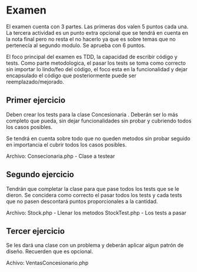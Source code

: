 # Examen

El examen cuenta con 3 partes. Las primeras dos valen 5 puntos cada una. La tercera actividad es un punto extra opcional que se tendrá en cuenta en la nota final pero no resta el no hacerlo ya que es sobre temas que no pertenecía al segundo modulo. Se aprueba con 6 puntos.

El foco principal del examen es TDD, la capacidad de escribir código y tests. Como parte metodologica, el pasar los tests se toma como correcto sin importar lo lindo/feo del código, el foco esta en la funcionalidad y dejar encapsulado el código que posteriormente puede ser reemplazado/mejorado.

## Primer ejercicio

Deben crear los tests para la clase Concesionaria . Deberán ser lo más completo que pueda, sin dejar funcionalidades sin probar y cubriendo todos los casos posibles.

Se tendrá en cuenta sobre todo que no queden metodos sin probar seguido en importancia el cubrir todos los casos posibles.

Archivo: 
    Consecionaria.php - Clase a testear

## Segundo ejercicio

Tendrán que completar la clase para que pase todos los tests que se le dieron. Se concidera como correcto el pasar todos los tests y cada tests que no pasen descontará puntos proporcionales a la cantidad.

Archivo:
    Stock.php - Llenar los metodos
    StockTest.php - Los tests a pasar

## Tercer ejercicio

Se les dará una clase con un problema y deberán aplicar algun patrón de diseño. Recuerden que es opcional.

Achivo:
    VentasConcesionario.php